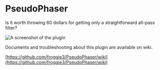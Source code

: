 # PseudoPhaser

Is it worth throwing 60 dollars for getting only a straightforward all-pass filter?

![A screenshot of the plugin](https://user-images.githubusercontent.com/76399182/152466369-de4c4d0e-8119-416b-9294-5c0923ba1600.png)

Documents and troubleshooting about this plugin are available on wiki. 

[https://github.com/froggie3/PseudoPhaser/wiki](https://github.com/froggie3/PseudoPhaser/wiki)

